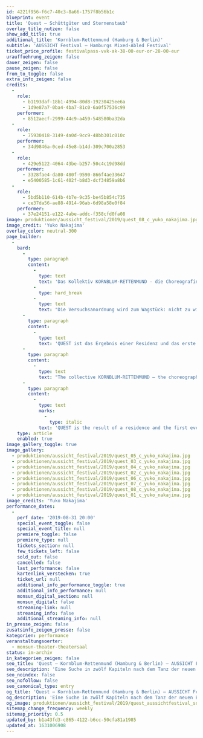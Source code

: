 ```yaml
---
id: 4221f956-f6c7-40c3-8a66-1757f8b56b1c
blueprint: event
title: 'Quest – Schüttgüter und Sternenstaub'
overlay_title_nutzen: false
show_add_title: true
additional_title: 'Kornblum-Rettenmund (Hamburg & Berlin)'
subtitle: 'AUSSICHT Festival – Hamburgs Mixed-Abled Festival'
ticket_price_profile: festivalpass-vvk-ak-38-00-eur-or-28-00-eur
urauffuehrung_zeigen: false
dauer_zeigen: false
pause_zeigen: false
from_to_toggle: false
extra_info_zeigen: false
credits:
  -
    role:
      - b1193daf-18b1-4994-80d8-19230425ee6a
      - 1d9e87a7-0ba4-4ba7-81c0-6a0f57536c99
    performer:
      - 8512aecf-2999-44c9-a459-548580ba32da
  -
    role:
      - 75930418-3149-4a0d-9cc9-48bb301c010c
    performer:
      - 34d9846a-0ced-45e8-b14d-309c700a2853
  -
    role:
      - 429e5122-4064-43be-b257-50c4c19d98dd
    performer:
      - 3328fae4-da80-480f-9590-866f4ae33647
      - e5400585-1c61-402f-b8d3-dcf34859a8b6
  -
    role:
      - 5bd5b110-614b-4b7e-9c35-be45b854c735
      - ce37da56-ae88-4914-96ab-6d98a58e0f84
    performer:
      - 37e24151-e122-4abe-addc-f358cfd0fa08
image: produktionen/aussicht_festival/2019/quest_08_c_yuko_nakajima.jpg
image_credit: 'Yuko Nakajima'
overlay_color: neutral-300
page_builder:
  -
    bard:
      -
        type: paragraph
        content:
          -
            type: text
            text: 'Das Kollektiv KORNBLUM-RETTENMUND - die Choreografin und Performerin Tamara Rettenmund sowie die Bühnenbildnerin und Künstlerin Amelie Hensel - begibt sich mit dem Musiker Christoph Rothmeier auf eine Held:innenreise in die dunklen Gefilde des Weltraums und des Tülls. Gemeinsam öffnen sie ihre Recherche den Aspekten einer klingenden Bühne. Sie verknüpfen die Bahnen unterschiedlich beschaffener Gewebe und folgen dem Ruf des Abenteuers. Eine Suche in zwölf Kapiteln nach dem Tanz der neuen Beine vor dem Hintergrund der Multiple Sklerose Erkrankung der Performerin. Der Weg führt entlang einer steilen Wand in erdige Ackerfurchen. Fragmente, in denen sich das Licht bricht, öffnen den Raum in vielfältige Richtungen und zeigen den zugleich verletzlichen wie unbesiegbaren Körper.'
          -
            type: hard_break
          -
            type: text
            text: "Die Versuchsanordnung wird zum Wagstück: nicht zu wissen. Ein eigenes Maß finden. Flügellahm. Wie lange hält eine Pause? Ist dies der Moment, in dem aus einem Blick Tanz wird?\_"
      -
        type: paragraph
        content:
          -
            type: text
            text: 'QUEST ist das Ergebnis einer Residenz und das erste abendfüllende Stück des Kollektiv Kornblum-Rettenmund im Rahmen des Programms Making a Difference – Tanzpakt Stadt Land Bund, das sich für eine Veränderung der Berliner Tanzszene durch eine selbstbewusste und sichtbare Community von Tanzschaffenden mit Behinderung einsetzt.'
      -
        type: paragraph
        content:
          -
            type: text
            text: "The collective KORNBLUM-RETTENMUND – the choreographer and performer Tamara Rettenmund and the stage designer and artists Amelie Hensel - goes together with the musician Christoph Rothmeier on a heroic travel into the dark fields of outer space and those of the tulle. They open their research to the aspects of a sounding stage. They interweave panels of different webbing and follow the call of adventure. With the background of the multiple sclerosis disease of the performer QUEST is a search for the dance of new legs in twelve chapters. The path leads along a steep wall into earthy furrows. Light is breaking in the fragments, opening up the space in various directions and showing the vulnerable and invincible body.\_ The test assembly emerges into a daring adventure: not to know. To find an own measurement. With lame wings. How long to hold a pause? Is this the moment, when dance originates from a gaze?"
      -
        type: paragraph
        content:
          -
            type: text
            marks:
              -
                type: italic
            text: 'QUEST is the result of a residence and the first evening-filling piece by the collective Kornblum-Rettenmund within the frame-work of Making a Difference - Tanzpakt Stadt Land Bund, which advocates a change in the Berlin dance scene through a self-confident and visible community of dancers with disabilities.'
    type: article
    enabled: true
image_gallery_toggle: true
image_gallery:
  - produktionen/aussicht_festival/2019/quest_05_c_yuko_nakajima.jpg
  - produktionen/aussicht_festival/2019/quest_03_c_yuko_nakajima.jpg
  - produktionen/aussicht_festival/2019/quest_04_c_yuko_nakajima.jpg
  - produktionen/aussicht_festival/2019/quest_02_c_yuko_nakajima.jpg
  - produktionen/aussicht_festival/2019/quest_06_c_yuko_nakajima.jpg
  - produktionen/aussicht_festival/2019/quest_07_c_yuko_nakajima.jpg
  - produktionen/aussicht_festival/2019/quest_08_c_yuko_nakajima.jpg
  - produktionen/aussicht_festival/2019/quest_01_c_yuko_nakajima.jpg
image_credits: 'Yuko Nakajima'
performance_dates:
  -
    perf_date: '2019-08-31 20:00'
    special_event_toggle: false
    special_event_title: null
    premiere_toggle: false
    premiere_type: null
    tickets_section: null
    few_tickets_left: false
    sold_out: false
    cancelled: false
    last_performance: false
    kartenlink_verstecken: true
    ticket_url: null
    additional_info_performance_toggle: true
    additional_info_performance: null
    monsun_digital_section: null
    monsun_digital: false
    streaming-link: null
    streaming_info: false
    additional_streaming_info: null
in_presse_zeigen: false
zusatsinfo_zeigen_presse: false
kategorien: performance
veranstaltungsoerter:
  - monsun-theater-theatersaal
status: im-archiv
in_kategorien_zeigen: false
seo_title: 'Quest – Kornblum-Rettenmund (Hamburg & Berlin) – AUSSICHT Festival #3'
seo_description: 'Eine Suche in zwölf Kapiteln nach dem Tanz der neuen Beine vor dem Hintergrund der Multiple Sklerose Erkrankung der Performerin.'
seo_noindex: false
seo_nofollow: false
seo_canonical_type: entry
og_title: 'Quest – Kornblum-Rettenmund (Hamburg & Berlin) – AUSSICHT Festival #3'
og_description: 'Eine Suche in zwölf Kapiteln nach dem Tanz der neuen Beine vor dem Hintergrund der Multiple Sklerose Erkrankung der Performerin.'
og_image: produktionen/aussicht_festival/2019/quest_aussichtfestival_social_media_image.jpg
sitemap_change_frequency: weekly
sitemap_priority: 0.5
updated_by: b1a43fd3-c865-4122-b6cc-50cfa81a1985
updated_at: 1631006908
---
```

